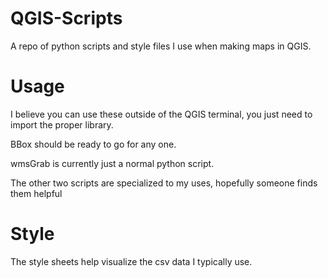 # QGIS-Scripts
A repo of python scripts and style files I use when making maps in QGIS.

# Usage
I believe you can use these outside of the QGIS terminal, you just need to import the proper library.

BBox should be ready to go for any one.

wmsGrab is currently just a normal python script.

The other two scripts are specialized to my uses, hopefully someone finds them helpful

# Style
The style sheets help visualize the csv data I typically use.
